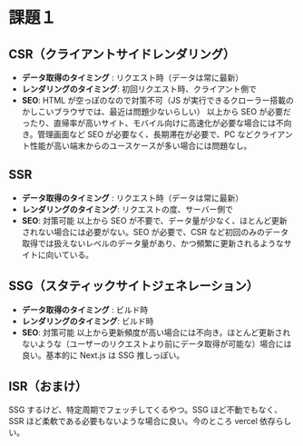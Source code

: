 # 課題１

## CSR（クライアントサイドレンダリング）

- **データ取得のタイミング** : リクエスト時（データは常に最新）
- **レンダリングのタイミング**: 初回リクエスト時、クライアント側で
- **SEO**: HTML が空っぽのなので対策不可（JS が実行できるクローラー搭載のかしこいブラウザでは、最近は問題少ないらしい）
  以上から SEO が必要だったり、直帰率が高いサイト、モバイル向けに高速化が必要な場合には不向き。管理画面など SEO が必要なく、長期滞在が必要で、PC などクライアント性能が高い端末からのユースケースが多い場合には問題なし。

## SSR

- **データ取得のタイミング** : リクエスト時（データは常に最新）
- **レンダリングのタイミング**: リクエストの度、サーバー側で
- **SEO**: 対策可能
  以上から SEO が不要で、データ量が少なく、ほとんど更新されない場合には必要がない。SEO が必要で、CSR など初回のみのデータ取得では扱えないレベルのデータ量があり、かつ頻繁に更新されるようなサイトに向いている。

## SSG（スタティックサイトジェネレーション）

- **データ取得のタイミング** : ビルド時
- **レンダリングのタイミング**: ビルド時
- **SEO**: 対策可能
  以上から更新頻度が高い場合には不向き。ほとんど更新されないような（ユーザーのリクエストより前にデータ取得が可能な）場合には良い。基本的に Next.js は SSG 推しっぽい。

## ISR（おまけ）

SSG するけど、特定周期でフェッチしてくるやつ。SSG ほど不動でもなく、SSR ほど柔軟である必要もないような場合に良い。今のところ vercel 依存らしい。

